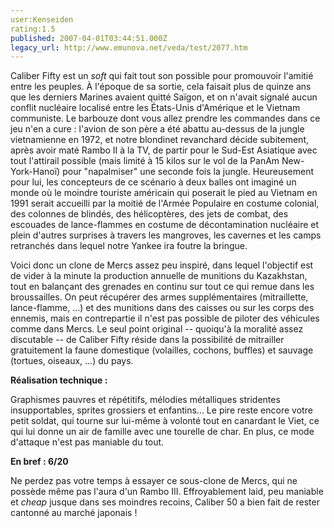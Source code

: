 ```yaml
---
user:Kenseiden
rating:1.5
published: 2007-04-01T03:44:51.000Z
legacy_url: http://www.emunova.net/veda/test/2077.htm
---
```

Caliber Fifty est un _soft_ qui fait tout son possible pour promouvoir l'amitié entre les peuples. À l'époque de sa sortie, cela faisait plus de quinze ans que les derniers Marines avaient quitté Saïgon, et on n'avait signalé aucun conflit nucléaire localisé entre les États-Unis d'Amérique et le Vietnam communiste. Le barbouze dont vous allez prendre les commandes dans ce jeu n'en a cure : l'avion de son père a été abattu au-dessus de la jungle vietnamienne en 1972, et notre blondinet revanchard décide subitement, après avoir maté Rambo II à la TV, de partir pour le Sud-Est Asiatique avec tout l'attirail possible (mais limité à 15 kilos sur le vol de la PanAm New-York-Hanoï) pour "napalmiser" une seconde fois la jungle. Heureusement pour lui, les concepteurs de ce scénario à deux balles ont imaginé un monde où le moindre touriste américain qui poserait le pied au Vietnam en 1991 serait accueilli par la moitié de l'Armée Populaire en costume colonial, des colonnes de blindés, des hélicoptères, des jets de combat, des escouades de lance-flammes en costume de décontamination nucléaire et plein d'autres surprises à travers les mangroves, les cavernes et les camps retranchés dans lequel notre Yankee ira foutre la bringue.  

  

Voici donc un clone de Mercs assez peu inspiré, dans lequel l'objectif est de vider à la minute la production annuelle de munitions du Kazakhstan, tout en balançant des grenades en continu sur tout ce qui remue dans les broussailles. On peut récupérer des armes supplémentaires (mitraillette, lance-flamme, ...) et des munitions dans des caisses ou sur les corps des ennemis, mais en contrepartie il n'est pas possible de piloter des véhicules comme dans Mercs. Le seul point original -- quoiqu'à la moralité assez discutable -- de Caliber Fifty réside dans la possibilité de mitrailler gratuitement la faune domestique (volailles, cochons, buffles) et sauvage (tortues, oiseaux, ...) du pays.  

  

**Réalisation technique :**  

Graphismes pauvres et répétitifs, mélodies métalliques stridentes insupportables, sprites grossiers et enfantins... Le pire reste encore votre petit soldat, qui tourne sur lui-même à volonté tout en canardant le Viet, ce qui lui donne un air de famille avec une tourelle de char. En plus, ce mode d'attaque n'est pas maniable du tout.  

  

**En bref : 6/20**  

Ne perdez pas votre temps à essayer ce sous-clone de Mercs, qui ne possède même pas l'aura d'un Rambo III. Effroyablement laid, peu maniable et _cheap_ jusque dans ses moindres recoins, Caliber 50 a bien fait de rester cantonné au marché japonais !